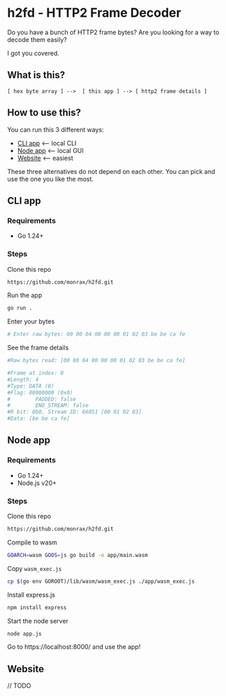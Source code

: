 # h2fd - HTTP2 Frame Decoder

Do you have a bunch of HTTP2 frame bytes? Are you looking for a way to decode them easily?

I got you covered.

## What is this?

```ascii
[ hex byte array ] -->  [ this app ] --> [ http2 frame details ]
```

## How to use this?

You can run this 3 different ways:

- [CLI app](#cli-app) <-- local CLI
- [Node app](#node-app) <-- local GUI
- [Website](#website) <-- easiest

These three alternatives do not depend on each other. You can pick and use the one you like the most.

## CLI app

### Requirements

- Go 1.24+

### Steps

Clone this repo

```sh
https://github.com/monrax/h2fd.git
```

Run the app

```sh
go run .
```

Enter your bytes

```sh
# Enter raw bytes: 00 00 04 00 00 00 01 02 03 be be ca fe
```

See the frame details

```sh
#Raw bytes read: [00 00 04 00 00 00 01 02 03 be be ca fe]

#Frame at index: 0
#Length: 4
#Type: DATA (0)
#Flag: 00000000 (0x0)
#        PADDED: false
#        END_STREAM: false
#R bit: 0b0, Stream ID: 66051 [00 01 02 03]
#Data: [be be ca fe]
```

## Node app

### Requirements

- Go 1.24+
- Node.js v20+

### Steps

Clone this repo

```sh
https://github.com/monrax/h2fd.git
```

Compile to wasm

```sh
GOARCH=wasm GOOS=js go build -o app/main.wasm
```

Copy `wasm_exec.js`

```sh
cp $(go env GOROOT)/lib/wasm/wasm_exec.js ./app/wasm_exec.js
```

Install express.js

```sh
npm install express
```

Start the node server

```sh
node app.js
```

Go to https://localhost:8000/ and use the app!

## Website

// TODO
